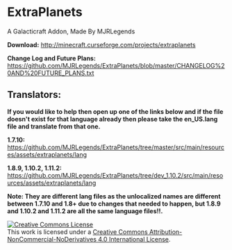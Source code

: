 # ExtraPlanets
A Galacticraft Addon, Made By MJRLegends 

**Download:** http://minecraft.curseforge.com/projects/extraplanets

**Change Log and Future Plans:** https://github.com/MJRLegends/ExtraPlanets/blob/master/CHANGELOG%20AND%20FUTURE_PLANS.txt

## Translators:

**If you would like to help then open up one of the links below and if the file doesn't exist for that language already then please take the en_US.lang file and translate from that one.**

**1.7.10:**
https://github.com/MJRLegends/ExtraPlanets/tree/master/src/main/resources/assets/extraplanets/lang

**1.8.9, 1.10.2, 1.11.2:**
https://github.com/MJRLegends/ExtraPlanets/tree/dev_1.10.2/src/main/resources/assets/extraplanets/lang

**Note: They are different lang files as the unlocalized names are different between 1.7.10 and 1.8+ due to changes that needed to happen, but 1.8.9 and 1.10.2 and 1.11.2 are all the same language files!!.**

<a rel="license" href="http://creativecommons.org/licenses/by-nc-nd/4.0/"><img alt="Creative Commons License" style="border-width:0" src="https://i.creativecommons.org/l/by-nc-nd/4.0/88x31.png" /></a><br />This work is licensed under a <a rel="license" href="http://creativecommons.org/licenses/by-nc-nd/4.0/">Creative Commons Attribution-NonCommercial-NoDerivatives 4.0 International License</a>.
